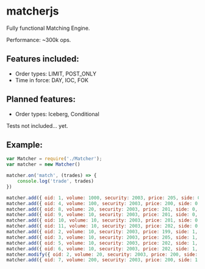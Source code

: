 # matcherjs

Fully functional Matching Engine. 

Performance: ~300k ops. 

## Features included: 
-	Order types: LIMIT, POST_ONLY
-	Time in force: DAY, IOC, FOK

## Planned features:
-	Order types: Iceberg, Conditional

Tests not included… yet.

## Example: 
```javascript
var Matcher = require('./Matcher');
var matcher = new Matcher()

matcher.on('match', (trades) => {
	console.log('trade', trades)
})

matcher.add({ oid: 1, volume: 1000, security: 2003, price: 205, side: 0, tif: 1 })
matcher.add({ oid: 4, volume: 100, security: 2003, price: 200, side: 0, tif: 1 })
matcher.add({ oid: 8, volume: 20, security: 2003, price: 201, side: 0, tif: 1 })
matcher.add({ oid: 9, volume: 10, security: 2003, price: 201, side: 0, tif: 1 })
matcher.add({ oid: 10, volume: 10, security: 2003, price: 201, side: 0, tif: 1 })
matcher.add({ oid: 11, volume: 10, security: 2003, price: 202, side: 0, tif: 1 })
matcher.add({ oid: 2, volume: 10, security: 2003, price: 199, side: 1, tif: 1 })
matcher.add({ oid: 3, volume: 10, security: 2003, price: 205, side: 1, tif: 1 })
matcher.add({ oid: 5, volume: 10, security: 2003, price: 202, side: 1, tif: 1 })
matcher.add({ oid: 6, volume: 10, security: 2003, price: 202, side: 1, tif: 1 })
matcher.modify({ oid: 2, volume: 20, security: 2003, price: 200, side: 1 })
matcher.add({ oid: 7, volume: 200, security: 2003, price: 200, side: 1, tif: 1 })
```
